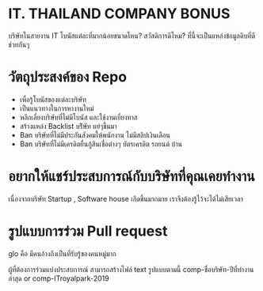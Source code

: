 #  IT. THAILAND COMPANY BONUS
บริษัทในสายงาน IT  โบนัสแต่ละที่มากน้อยขนาดไหน? สวัสดิการดีไหม? ที่นี้จะเป็นแหล่งข้อมูลดิบที่ดี ช่วยกันๆ

# วัตถุประสงค์ของ Repo
- เพื่อรู้โบนัสของแต่ละบริษัท
- เป็นแนวทางในการหางานใหม่
- หลีกเลี่ยงบริษัทที่ไม่มีโบนัส และใช้งานเยี่ยงทาส
- สร้างแหล่ง Backlist บริัษัท แย่ๆขึ้นมา
- Ban บริษัทที่ไม่มีประกันสังคมให้พนักงาน  ไม่มีสลิปเงินเดือน 
- Ban บริษัทที่ไม่มีเครดิตยื่นกู้สินเชื่อต่างๆ บัตรเครดิต รถยนต์ บ้าน
 
# อยากให้แชร์ประสบการณ์กับบริษัทที่คุณเคยทำงาน 
เนื่องจากบริษัท Startup  , Software house เกิดขึ้นมากมาย เราจึงต้องรู้ไว้จะได้ไม่เสียเวลา

# รูปแบบการร่วม Pull request
glo คือ มีคนอ้างถึงเป็นที่รับรู้ของคนหมู่มาก

ผู้ที่ต้องการร่วมแบ่งประสบการณ์ สามารถสร้างไฟล์ text รูปแบบตามนี้
comp-ชื่อบริษัท-ปีที่ทำงานล่าสุด or comp-ITroyalpark-2019
